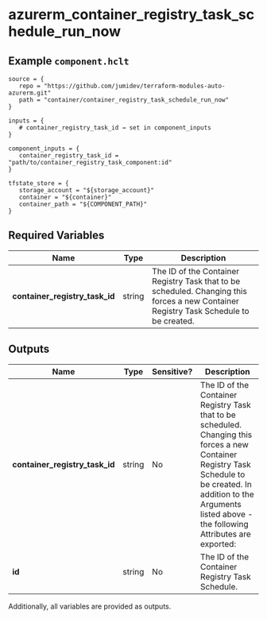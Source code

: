 # azurerm_container_registry_task_schedule_run_now



## Example `component.hclt`

```hcl
source = {
   repo = "https://github.com/jumidev/terraform-modules-auto-azurerm.git"   
   path = "container/container_registry_task_schedule_run_now"   
}

inputs = {
   # container_registry_task_id → set in component_inputs
}

component_inputs = {
   container_registry_task_id = "path/to/container_registry_task_component:id"   
}

tfstate_store = {
   storage_account = "${storage_account}"   
   container = "${container}"   
   container_path = "${COMPONENT_PATH}"   
}

```

## Required Variables

| Name | Type |  Description |
| ---- | --------- |  ----------- |
| **container_registry_task_id** | string |  The ID of the Container Registry Task that to be scheduled. Changing this forces a new Container Registry Task Schedule to be created. | 



## Outputs

| Name | Type | Sensitive? | Description |
| ---- | ---- | --------- | --------- |
| **container_registry_task_id** | string | No  | The ID of the Container Registry Task that to be scheduled. Changing this forces a new Container Registry Task Schedule to be created. In addition to the Arguments listed above - the following Attributes are exported: | 
| **id** | string | No  | The ID of the Container Registry Task Schedule. | 

Additionally, all variables are provided as outputs.
